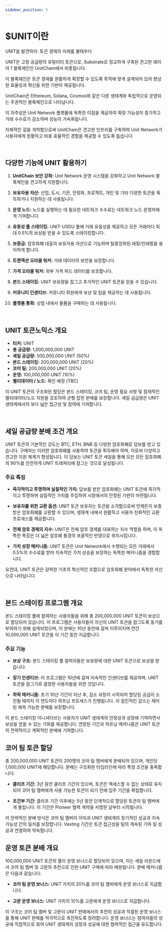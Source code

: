 ```yaml
---
sidebar_position: 5
---
```


# $UNIT이란

UNIT을 발견하라: 토큰 경제의 미래를 불태우다

UNIT은 고정 공급량의 유틸리티 토큰으로, Substrate로 정교하게 구축된 견고한 레이어 1 블록체인인 UnitChain에서 비롯됩니다.

이 블록체인은 토큰 경제를 원활하게 확장할 수 있도록 목적에 맞게 설계되어 있어 향상된 효율성과 혁신을 위한 기반이 제공됩니다.

UnitChain은 Ethereum, Solana, Cosmos와 같은 다른 생태계와 독립적으로 운영되는 주권적인 블록체인으로 나타납니다.

이 자주성은 Unit Network 플랫폼에 독특한 이점을 제공하여 확장 가능성이 증가하고 거래 수수료가 감소하며 성능이 가속화됩니다.

자체적인 길을 개척함으로써 UnitChain은 견고한 인프라를 구축하여 Unit Network가 사용자에게 원활하고 비용 효율적인 경험을 제공할 수 있도록 돕습니다.

<br />

## 다양한 기능에 UNIT 활용하기

1. **UnitChain 보안 강화:**
   Unit Network 운영 시스템을 강화하고 Unit Network 블록체인을 견고하게 지원합니다.

2. **보유자용 자산:**
   산업, 도시, 기관, 안정화, 프로젝트, 개인 및 기타 다양한 토큰을 획득하거나 지원하는 데 사용됩니다.

3. **운영 노드:**
   노드를 실행하는 데 필요한 네트워크 수수료는 네트워크 노드 운영자에게 기여합니다.

4. **유동성 풀 스테이킹:**
   UNIT-USDU 풀에 거래 유동성을 제공하고 모든 거래마다 최대 0.5%의 보상을 받을 수 있도록 스테이킹합니다.

5. **보증금:**
   암호화폐 대출의 보유자용 자산으로 기능하며 탈중앙화된 래핑/언래핑을 용이하게 합니다.

6. **트랜잭션 오라클 워커:**
   거래 데이터의 보안을 보장합니다.

7. **가격 오라클 워커:**
   외부 가격 피드 데이터를 보호합니다.

8. **본드 스테이킹:**
   UNIT 보유량을 잠그고 추가적인 UNIT 토큰을 얻을 수 있습니다.

9. **커뮤니티 인센티브:**
   커뮤니티 회원에게 보상 및 팁을 제공하는 데 사용됩니다.

10. **플랫폼 통화:**
    상점 내에서 물품을 구매하는 데 사용됩니다.

<br />

## UNIT 토큰노믹스 개요

- **티커:** UNIT
- **총 공급량:** 1,000,000,000 UNIT
- **세일 공급량:** 500,000,000 UNIT (50%)
- **본드 스테이킹:** 200,000,000 UNIT (20%)
- **코어 팀:** 200,000,000 UNIT (20%)
- **운영:** 100,000,000 UNIT (10%)
- **밸리데이터 / 노드:** 확인 예정 (TBC)

이 UNIT 토큰의 구조화된 할당은 본드 스테이킹, 코어 팀, 운영 필요 사항 및 잠재적인 밸리데이터/노드 지원을 강조하여 균형 잡힌 분배를 보장합니다. 세일 공급량은 UNIT 생태계에서의 보다 넓은 접근성 및 참여에 기여합니다.

<br />

## 세일 공급량 분배 조건 개요

UNIT 토큰의 기본적인 강도는 BTC, ETH, BNB 등 다양한 암호화폐로 담보를 받고 있습니다. 구매자는 이러한 암호화폐를 사용하여 토큰을 획득해야 하며, 이로써 다양하고 견고한 지원 체계가 형성됩니다. 이 담보는 UNIT 토큰 세일을 통해 모은 모든 암호화폐의 90%를 안전하게 UNIT 트레져리에 잠그는 것으로 달성됩니다.

### 주요 특징

- **즉각적이고 투명하며 실질적인 가치:**
  담보를 받은 암호화폐는 UNIT 토큰에 즉각적이고 투명하며 실질적인 가치를 주입하여 시장에서의 안정된 기반이 마련됩니다.

- **보유자를 위한 교환 옵션:**
  UNIT 토큰 보유자는 토큰을 소각함으로써 언제든지 보증 받은 암호화폐를 교환할 수 있으며, 생태계 내에서 원활하고 사용자 친화적인 교환 프로세스를 제공합니다.

- **전체 암호 경제의 지수:**
  UNIT은 전체 암호 경제를 대표하는 지수 역할을 하며, 이 독특한 특징은 더 넓은 암호폐 풍경의 포괄적인 반영으로 위치시킵니다.

- **가치 성장 메커니즘:**
  UNIT 토큰은 Unit Network에서 수행되는 모든 거래에서 0.5%의 수수료를 받아 지속적인 가치 상승을 보장하는 독특한 메커니즘을 경험합니다.

요컨대, UNIT 토큰은 강력한 기초의 혁신적인 조합으로 암호화폐 분야에서 독특한 자산으로 나타납니다.

<br />

## 본드 스테이킹 프로그램 개요

본드 스테이킹 풀에 참여하는 사용자들을 위해 총 200,000,000 UNIT 토큰이 보상으로 할당되어 있습니다. 이 프로그램은 사용자들이 자신의 UNIT 토큰을 잠그도록 동기를 부여하기 위해 설계되었으며, 이 분배는 10년 동안에 걸쳐 이루어지며 연간 10,000,000 UNIT 토큰을 이 기간 동안 지급합니다.

### 주요 기능

- **보상 구조:**
  본드 스테이킹 풀 참여자들은 보유량에 대한 UNIT 토큰으로 보상을 받습니다.

- **장기 인센티브:**
  이 프로그램은 10년에 걸쳐 지속적인 인센티브를 제공하며, UNIT 토큰을 잠그기로 결정한 사용자들을 위한 것입니다.

- **하락 메커니즘:**
  초기 10년 기간이 지난 후, 감소 과정이 시작되어 할당된 공급이 소진될 때까지 각 연도마다 하프닝 프로세스가 진행됩니다. 이 점진적인 감소는 제어된 예측 가능한 분배를 보장합니다.

이 본드 스테이킹 이니셔티브는 사용자가 UNIT 생태계의 안정성과 성장에 기여하면서 보상을 얻을 수 있는 기회를 제공합니다. 연장된 기간과 하프닝 메커니즘은 UNIT 토큰의 전략적이고 계획적인 분배에 기여합니다.

## 코어 팀 토큰 할당

총 200,000,000 UNIT 토큰이 200명의 코어 팀 멤버에게 분배되어 있으며, 개인당 1,000,000 UNIT에 해당합니다. 분배는 구조화된 타임라인에 따라 특정 조건을 충족합니다:

- **클리프 기간:**
  3년 동안 클리프 기간이 있으며, 토큰은 액세스할 수 없는 상태로 유지되어 코어 팀 멤버에게 사용 가능한 토큰이 되기 전에 입주 기간을 확립합니다.

- **조건부 기간:**
  클리프 기간 이후에는 5년 동안 단계적으로 할당된 토큰이 팀 멤버에게 풀립니다. 이 기간은 Pioneer 협력 계약을 서명한 날부터 시작됩니다.

이 전략적인 분배 방식은 코어 팀 멤버의 이익과 UNIT 생태계의 장기적인 성공과 지속 가능성 간의 일치를 보장합니다. Vesting 기간은 토큰 접근성을 팀의 계속된 기여 및 성공과 연결하여 약속합니다.

## 운영 토큰 분배 개요

100,000,000 UNIT 토큰의 풀이 운영 보너스로 할당되어 있으며, 이는 세일 라운드에서 코어 팀 멤버 및 고문의 추천으로 인한 UNIT 구매에 따라 배분됩니다. 분배 메커니즘은 다음과 같습니다:

- **코어 팀 운영 보너스:**
  UNIT 가치의 20%를 코어 팀 멤버에게 운영 보너스로 지급합니다.

- **고문 운영 보너스:**
  UNIT 가치의 10%를 고문에게 운영 보너스로 지급합니다.

이 구조는 코어 팀 멤버 및 고문이 UNIT 판매에서의 추천의 성공과 직결된 운영 보너스를 통해 UNIT 판매를 적극적으로 촉진하도록 장려합니다. 운영 보너스는 참여자들의 성공에 직접적으로 묶여 UNIT 생태계의 성장과 성공에 대한 협력적인 접근을 유도합니다.
